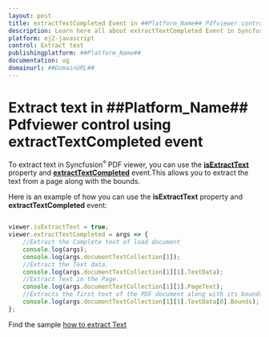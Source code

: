 ```yaml
---
layout: post
title: extractTextCompleted Event in ##Platform_Name## Pdfviewer control | Syncfusion
description: Learn here all about extractTextCompleted Event in Syncfusion ##Platform_Name## Pdfviewer control of Syncfusion Essential JS 2 and more.
platform: ej2-javascript
control: Extract text 
publishingplatform: ##Platform_Name##
documentation: ug
domainurl: ##DomainURL##
---
```


# Extract text in ##Platform_Name## Pdfviewer control using extractTextCompleted event

To extract text in Syncfusion<sup style="font-size:70%">&reg;</sup> PDF viewer, you can use the [**isExtractText**](https://helpej2.syncfusion.com/documentation/api/pdfviewer/#isextracttext) property and [**extractTextCompleted**](https://helpej2.syncfusion.com/documentation/api/pdfviewer/#extracttextcompleted) event.This allows you to extract the text from a page along with the bounds.

Here is an example of how you can use the **isExtractText** property and **extractTextCompleted** event:

```javascript

viewer.isExtractText = true;
viewer.extractTextCompleted = args => {
    //Extract the Complete text of load document
    console.log(args);
    console.log(args.documentTextCollection[1]);
    //Extract the Text data.
    console.log(args.documentTextCollection[1][1].TextData);
    //Extract Text in the Page.
    console.log(args.documentTextCollection[1][1].PageText);
    //Extracts the first text of the PDF document along with its bounds
    console.log(args.documentTextCollection[1][1].TextData[0].Bounds);
};

```

Find the sample [how to extract Text](https://stackblitz.com/edit/kzd4jd-dcser9?file=index.js)